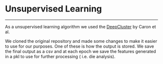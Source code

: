 # Unsupervised Learning
----

As a unsupervised learning algorithm we used the [DeepCluster](https://github.com/facebookresearch/deepcluster) by Caron et al.

We cloned the original repository and made some changes to make it easier to use for our purposes. One of these is how the output is stored. We save the final output as a csv and at each epoch we save the features generated in a pkl to use for further processing ( i.e. die analysis).
